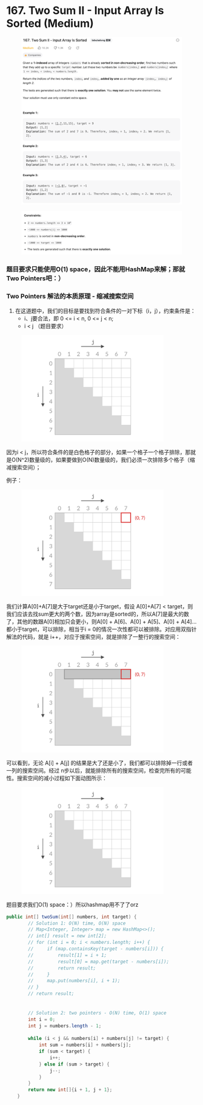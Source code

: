 # 167. Two Sum II - Input Array Is Sorted (Medium)

<figure><img src="../../../.gitbook/assets/image (59).png" alt=""><figcaption></figcaption></figure>

<figure><img src="../../../.gitbook/assets/image (60).png" alt=""><figcaption></figcaption></figure>



### 题目要求只能使用O(1) space，因此不能用HashMap来解；那就Two Pointers吧：）

### Two Pointers 解法的本质原理 - 缩减搜索空间

1. 在这道题中，我们的目标是要找到符合条件的一对下标（i，j），约束条件是：
   * i、j要合法，即 0 <= i < n, 0 <= j < n;
   * i < j （题目要求）

<figure><img src="../../../.gitbook/assets/image (39).png" alt="" width="375"><figcaption></figcaption></figure>

因为i < j，所以符合条件的是白色格子的部分，如果一个格子一个格子排除，那就是O(N^2)数量级的，如果要做到O(N)数量级的，我们必须一次排除多个格子（缩减搜索空间）；

例子：

<figure><img src="../../../.gitbook/assets/image (40).png" alt="" width="375"><figcaption></figcaption></figure>

我们计算A\[0]+A\[7]是大于target还是小于target，假设 A\[0]+A\[7] < target，则我们应该去找sum更大的两个数，因为array是sorted的，所以A\[7]是最大的数了，其他的数跟A\[0]相加只会更小，则A\[0] + A\[6]、A\[0] + A\[5]、A\[0] + A\[4]...都小于target，可以排除，相当于i = 0的情况一次性都可以被排除。对应用双指针解法的代码，就是 i++，对应于搜索空间，就是排除了一整行的搜索空间：

<figure><img src="../../../.gitbook/assets/image (41).png" alt="" width="375"><figcaption></figcaption></figure>

可以看到，无论 A\[i] + A\[j] 的结果是大了还是小了，我们都可以排除掉一行或者一列的搜索空间。经过 n步以后，就能排除所有的搜索空间，检查完所有的可能性。搜索空间的减小过程如下面动图所示：



<figure><img src="../../../.gitbook/assets/9ebb3ff74f0706c3c350b7fb91fea343e54750eb5b6ae6a4a3493421a019922a.gif" alt="" width="375"><figcaption></figcaption></figure>

题目要求我们O(1) space：）所以hashmap用不了了orz

```java
public int[] twoSum(int[] numbers, int target) {
        // Solution 1: O(N) time, O(N) space
        // Map<Integer, Integer> map = new HashMap<>();
        // int[] result = new int[2];
        // for (int i = 0; i < numbers.length; i++) {
        //     if (map.containsKey(target - numbers[i])) {
        //         result[1] = i + 1;
        //         result[0] = map.get(target - numbers[i]);
        //         return result;
        //     }
        //     map.put(numbers[i], i + 1);
        // }
        // return result;


        // Solution 2: two pointers - O(N) time, O(1) space
        int i = 0;
        int j = numbers.length - 1;

        while (i < j && numbers[i] + numbers[j] != target) {
            int sum = numbers[i] + numbers[j];
            if (sum < target) {
                i++;
            } else if (sum > target) {
                j--;
            }
        }
        return new int[]{i + 1, j + 1};
    }
```
